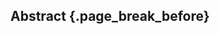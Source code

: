 ## Abstract {.page_break_before}

<!-- Tissue specificity is a key feature of human diseases. In this context, determining how genes influence these complex phenotypes requires mechanistically understanding expression regulation across different cell types, which in turn should lead to improved treatments. Integrating functional and GWAS data has improved the identification of these transcriptional mechanisms which, when dysregulated, commonly result in tissue- and cell lineage-specific pathology. However, widespread gene pleiotropy and polygenic traits reveal the highly interconnected nature of transcriptional networks, which complicates the interpretation of genetic effects and hampers translational efforts. We have developed a polygenic approach that maps both gene-trait associations and drug-transcriptional responses into a common representation based on tissue-specific gene co-expression patterns.

We integrated thousands of gene-trait associations (using TWAS from PhenomeXcan) and transcriptional profiles of drugs (LINCS L1000) into a low-dimensional representation learned from public gene expression data on tens of thousands of RNA-seq samples (recount2). This low-dimensional space comprised features representing groups of genes (gene modules) with coordinated expression across different tissues and cell types. When mapping gene-trait associations to this reduced expression space, we observed that diseases were significantly associated with gene modules expressed in relevant cell types, such as hypothyroidism with T cells and thyroid, coronary artery disease with cardiomyocytes, hypertension and lipids with adipose tissue, and heart problems with heart ventricle and muscle cells. We replicated gene module associations with cardiovascular and autoimmune diseases in the Electronic Medical Records and Genomics (eMERGE) network. We also performed a CRISPR-screen to analyze lipid regulation in HepG2 cells and observed more consistent trait associations with modules than we observe with individual genes. Compared to a single-gene approach, our module-based method also better predicted FDA-approved drug-disease links by capturing tissue-specific pathophysiological mechanisms linked with the mechanisms of action of drugs (e.g. niacin with cardiovascular traits via a known immune mechanism). Exploring the phenotype-module space also revealed stable trait clusters across different resolutions, including a complex branch involving lipids with cardiovascular, autoimmune, and neuropsychiatric disorders. We offer a novel gene module approach to enhance the understanding of complex diseases and their therapeutic modalities. -->
